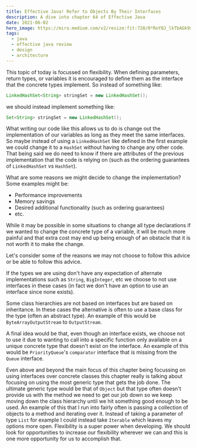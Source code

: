 ```yaml
---
title: Effective Java! Refer to Objects By Their Interfaces
description: A dive into chapter 64 of Effective Java
date: 2021-06-02
hero_image: https://miro.medium.com/v2/resize:fit:720/0*RoY8J_lkTbAGk9sw
tags:
  - java
  - effective java review
  - design
  - architecture
---
```


This topic of today is focussed on flexibility. When defining parameters, return types, or variables it is encouraged to define them as the interface that the concrete types implement. So instead of something like:
```java
LinkedHashSet<String> stringSet = new LinkedHashSet();
```
we should instead implement something like:
```java
Set<String> stringSet = new LinkedHashSet();
```

What writing our code like this allows us to do is change out the implementation of our variables as long as they meet the same interfaces. So maybe instead of using a `LinkedHashSet` like defined in the first example we could change it to a `HashSet` without having to change any other code. That being said we do need to know if there are attributes of the previous implementation that the code is relying on (such as the ordering guarantees of `LinkedHashSet` vs `HashSet`).

What are some reasons we might decide to change the implementation? Some examples might be:
* Performance improvements
* Memory savings
* Desired additional functionality (such as ordering guarantees)
* etc.

While it may be possible in some situations to change all type declarations if we wanted to change the concrete type of a variable, it will be much more painful and that extra cost may end up being enough of an obstacle that it is not worth it to make the change. 

Let's consider some of the reasons we may not choose to follow this advice or be able to follow this advice.

If the types we are using don't have any expectation of alternate implementations such as `String`, `BigInteger`, etc we choose to not use interfaces in these cases (in fact we don't have an option to use an interface since none exists). 

Some class hierarchies are not based on interfaces but are based on inheritance. In these cases the alternative is often to use a base class for the type (often an abstract type). An example of this would be `ByteArrayOutputStream` to `OutputStream`.

A final idea would be that, even though an interface exists, we choose not to use it due to wanting to call into a specific function only available on a unique concrete type that doesn't exist on the interface. An example of this would be `PriorityQueue`'s `comparator` interface that is missing from the `Queue` interface.

Even above and beyond the main focus of this chapter being focussing on using interfaces over concrete classes this chapter really is talking about focusing on using the most generic type that gets the job done. The ultimate generic type would be that of `Object` but that type often doesn't provide us with the method we need to get our job down so we keep moving down the class hierarchy until we hit something good enough to be used. An example of this that I run into fairly often is passing a collection of objects to a method and iterating over it. Instead of taking a parameter of type `List` for example I could instead take `Iterable` which leaves my options more open. Flexibility is a super power when developing. We should look for opportunities to increase our flexibility wherever we can and this is one more opportunity for us to accomplish that. 